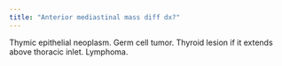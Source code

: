 ```yaml
---
title: "Anterior mediastinal mass diff dx?"
---
```

Thymic epithelial neoplasm. Germ cell tumor. Thyroid lesion if it extends above thoracic inlet. Lymphoma.

